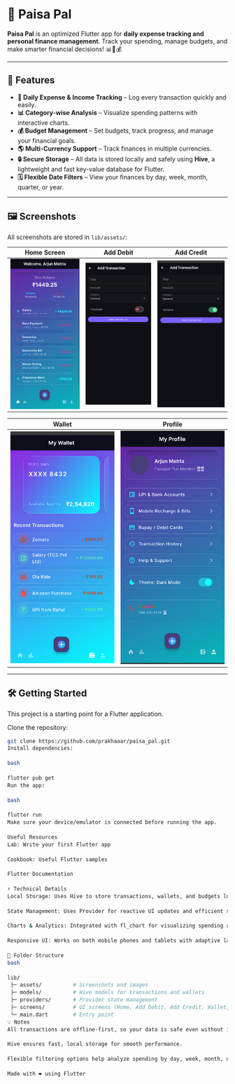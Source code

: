

# 💸 Paisa Pal

**Paisa Pal** is an optimized Flutter app for **daily expense tracking and personal finance management**. Track your spending, manage budgets, and make smarter financial decisions! 📊📱💰

---

## 🚀 Features

- **📝 Daily Expense & Income Tracking** – Log every transaction quickly and easily.
- **📊 Category-wise Analysis** – Visualize spending patterns with interactive charts.
- **💰 Budget Management** – Set budgets, track progress, and manage your financial goals.
- **🌎 Multi-Currency Support** – Track finances in multiple currencies.
- **🔒 Secure Storage** – All data is stored locally and safely using **Hive**, a lightweight and fast key-value database for Flutter.
- **🗓 Flexible Date Filters** – View your finances by day, week, month, quarter, or year.

---

## 🖼 Screenshots

All screenshots are stored in `lib/assets/`:

| Home Screen | Add Debit | Add Credit |
|-------------|-----------|------------|
| ![Home Screen](paisapal/lib/assests/home.png) | ![Add Debit](paisapal/lib/assests/debit.png) | ![Add Credit](paisapal/lib/assests/credit.png) |

| Wallet | Profile |
|--------|---------|
| ![Wallet](paisapal/lib/assests/wallet.png) | ![Profile](paisapal/lib/assests/profile.png) |

---

## 🛠️ Getting Started

This project is a starting point for a Flutter application.  

Clone the repository:

```bash
git clone https://github.com/prakhaaar/paisa_pal.git
Install dependencies:

bash

flutter pub get
Run the app:

bash

flutter run
Make sure your device/emulator is connected before running the app.

Useful Resources
Lab: Write your first Flutter app

Cookbook: Useful Flutter samples

Flutter Documentation

⚡ Technical Details
Local Storage: Uses Hive to store transactions, wallets, and budgets locally for fast access and offline functionality.

State Management: Uses Provider for reactive UI updates and efficient state management.

Charts & Analytics: Integrated with fl_chart for visualizing spending and income trends.

Responsive UI: Works on both mobile phones and tablets with adaptive layouts.

📂 Folder Structure
bash

lib/
 ├─ assets/          # Screenshots and images
 ├─ models/          # Hive models for transactions and wallets
 ├─ providers/       # Provider state management
 ├─ screens/         # UI screens (Home, Add Debit, Add Credit, Wallet, Profile)
 └─ main.dart        # Entry point
💡 Notes
All transactions are offline-first, so your data is safe even without internet.

Hive ensures fast, local storage for smooth performance.

Flexible filtering options help analyze spending by day, week, month, or year.

Made with ❤️ using Flutter
